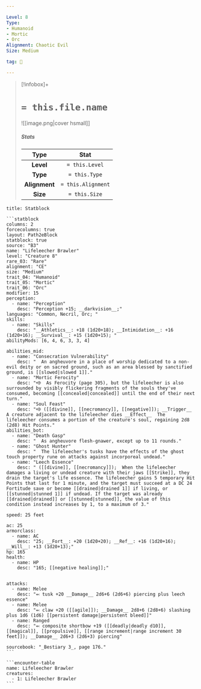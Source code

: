 ```yaml
---

Level: 8
Type:
- Humanoid
- Mortic
- Orc
Alignment: Chaotic Evil
Size: Medium

tag: 👹

---
```


> [!infobox]+
> #  `= this.file.name`
> ![[image.png|cover hsmall]]
> ##### Stats
> Type | Stat |
> :---:|:---:|
> **Level** | `= this.Level` |
> **Type** | `= this.Type` |
> **Alignment** | `= this.Alignment` |
> **Size** | `= this.Size` |



````ad-info
title: Statblock

```statblock
columns: 2
forcecolumns: true
layout: Path2eBlock
statblock: true
source: "B3"
name: "Lifeleecher Brawler"
level: "Creature 8"
rare_03: "Rare"
alignment: "CE"
size: "Medium"
trait_04: "Humanoid"
trait_05: "Mortic"
trait_06: "Orc"
modifier: 15
perception:
  - name: "Perception"
    desc: "Perception +15; __darkvision__;"
languages: "Common, Necril, Orc; "
skills:
  - name: "Skills"
    desc: "__Athletics__: +18 (1d20+18); __Intimidation__: +16 (1d20+16); __Survival__: +15 (1d20+15); "
abilityMods: [6, 4, 6, 3, 3, 4]

abilities_mid:
  - name: "Consecration Vulnerability"
    desc: "  An angheuvore in a place of worship dedicated to a non-evil deity or on sacred ground, such as an area blessed by sanctified ground, is [[slowed|slowed 1]]."
  - name: "Mortic Ferocity"
    desc: "⬲  As Ferocity (page 305), but the lifeleecher is also surrounded by visibly flickering fragments of the souls they've consumed, becoming [[concealed|concealed]] until the end of their next turn."
  - name: "Soul Feast"
    desc: "⬲ ([[divine]], [[necromancy]], [[negative]]); __Trigger__ A creature adjacent to the lifeleecher dies __Effect__  The lifeleecher consumes a portion of the creature's soul, regaining 2d8 (2d8) Hit Points."
abilities_bot:
  - name: "Death Gasp"
    desc: "  As angheuvore flesh-gnawer, except up to 11 rounds."
  - name: "Ghost Hunter"
    desc: "  The lifeleecher's tusks have the effects of the ghost touch property rune on attacks against incorporeal undead."
  - name: "Leech Essence"
    desc: " ([[divine]], [[necromancy]]);  When the lifeleecher damages a living or undead creature with their jaws [[Strike]], they drain the target's life essence. The lifeleecher gains 5 temporary Hit Points that last for 1 minute, and the target must succeed at a DC 24 Fortitude save or become [[drained|drained 1]] if living, or [[stunned|stunned 1]] if undead. If the target was already [[drained|drained]] or [[stunned|stunned]], the value of this condition instead increases by 1, to a maximum of 3."

speed: 25 feet

ac: 25
armorclass:
  - name: AC
    desc: "25; __Fort__: +20 (1d20+20); __Ref__: +16 (1d20+16); __Will__: +13 (1d20+13);"
hp: 165
health:
  - name: HP
    desc: "165; [[negative healing]];"


attacks:
  - name: Melee
    desc: "⬻ tusk +20 __Damage__ 2d6+6 (2d6+6) piercing plus leech essence"
  - name: Melee
    desc: "⬻ claw +20 ([[agile]]); __Damage__ 2d8+6 (2d8+6) slashing plus 1d6 (1d6) [[persistent damage|persistent bleed]]"
  - name: Ranged
    desc: "⬻ composite shortbow +19 ([[deadly|deadly d10]], [[magical]], [[propulsive]], [[range increment|range increment 30 feet]]); __Damage__ 2d6+3 (2d6+3) piercing"

sourcebook: "_Bestiary 3_, page 176."
```

```encounter-table
name: Lifeleecher Brawler
creatures:
  - 1: Lifeleecher Brawler
```

````


